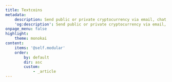 ```yaml
---
title: Textcoins
metadata:
    description: Send public or private cryptocurrency via email, chat, or any other text based media.
    'og:description': Send public or private cryptocurrency via email, chat, or any other text based media.
onpage_menu: false
highlight:
    theme: monokai
content:
    items: '@self.modular'
    order:
        by: default
        dir: asc
        custom:
            - _article
---
```


